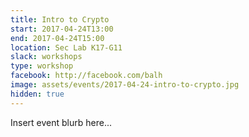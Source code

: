 ```yaml
---
title: Intro to Crypto
start: 2017-04-24T13:00
end: 2017-04-24T15:00
location: Sec Lab K17-G11
slack: workshops
type: workshop
facebook: http://facebook.com/balh
image: assets/events/2017-04-24-intro-to-crypto.jpg
hidden: true
---
```


Insert event blurb here...

